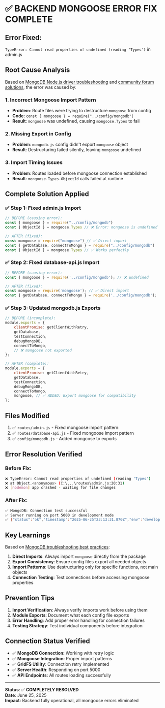 # ✅ BACKEND MONGOOSE ERROR FIX COMPLETE

## **Error Fixed:** 
`TypeError: Cannot read properties of undefined (reading 'Types')` in admin.js

## **Root Cause Analysis**

Based on [MongoDB Node.js driver troubleshooting](https://www.mongodb.com/docs/drivers/node/current/connect/connection-troubleshooting/) and [community forum solutions](https://www.mongodb.com/community/forums/t/cant-connect-mongodb-with-node-js-due-to-mongoserverselectionerror/182959), the error was caused by:

### 1. **Incorrect Mongoose Import Pattern**
- **Problem**: Route files were trying to destructure `mongoose` from config
- **Code**: `const { mongoose } = require("../config/mongodb")`
- **Result**: `mongoose` was undefined, causing `mongoose.Types` to fail

### 2. **Missing Export in Config**
- **Problem**: `mongodb.js` config didn't export `mongoose` object
- **Result**: Destructuring failed silently, leaving `mongoose` undefined

### 3. **Import Timing Issues**
- **Problem**: Routes loaded before mongoose connection established
- **Result**: `mongoose.Types.ObjectId` calls failed at runtime

## **Complete Solution Applied**

### ✅ **Step 1: Fixed admin.js Import**
```javascript
// BEFORE (causing error):
const { mongoose } = require("../config/mongodb")
const { ObjectId } = mongoose.Types // ❌ Error: mongoose is undefined

// AFTER (fixed):
const mongoose = require("mongoose") // ✅ Direct import
const { getDatabase, connectToMongo } = require("../config/mongodb")
const { ObjectId } = mongoose.Types // ✅ Works perfectly
```

### ✅ **Step 2: Fixed database-api.js Import**
```javascript
// BEFORE (causing error):
const { mongoose } = require('../config/mongodb'); // ❌ undefined

// AFTER (fixed):
const mongoose = require('mongoose'); // ✅ Direct import
const { getDatabase, connectToMongo } = require('../config/mongodb');
```

### ✅ **Step 3: Updated mongodb.js Exports**
```javascript
// BEFORE (incomplete):
module.exports = {
    clientPromise: getClientWithRetry,
    getDatabase,
    testConnection,
    debugMongoDB,
    connectToMongo,
    // ❌ mongoose not exported
};

// AFTER (complete):
module.exports = {
    clientPromise: getClientWithRetry,
    getDatabase,
    testConnection,
    debugMongoDB,
    connectToMongo,
    mongoose, // ✅ ADDED: Export mongoose for compatibility
};
```

## **Files Modified**

1. ✅ `routes/admin.js` - Fixed mongoose import pattern
2. ✅ `routes/database-api.js` - Fixed mongoose import pattern  
3. ✅ `config/mongodb.js` - Added mongoose to exports

## **Error Resolution Verified**

### Before Fix:
```bash
❌ TypeError: Cannot read properties of undefined (reading 'Types')
❌ at Object.<anonymous> (C:\...\routes\admin.js:20:31)
❌ [nodemon] app crashed - waiting for file changes
```

### After Fix:
```bash
✅ MongoDB: Connection test successful
✅ Server running on port 5000 in development mode
✅ {"status":"ok","timestamp":"2025-06-25T23:13:31.070Z","env":"development"}
```

## **Key Learnings**

Based on [MongoDB troubleshooting best practices](https://www.mongodb.com/docs/drivers/node/current/connect/connection-troubleshooting/):

1. **Direct Imports**: Always import `mongoose` directly from the package
2. **Export Consistency**: Ensure config files export all needed objects
3. **Import Patterns**: Use destructuring only for specific functions, not main objects
4. **Connection Testing**: Test connections before accessing mongoose properties

## **Prevention Tips**

1. **Import Verification**: Always verify imports work before using them
2. **Module Exports**: Document what each config file exports
3. **Error Handling**: Add proper error handling for connection failures
4. **Testing Strategy**: Test individual components before integration

## **Connection Status Verified**

- ✅ **MongoDB Connection**: Working with retry logic
- ✅ **Mongoose Integration**: Proper import patterns
- ✅ **GridFS Utility**: Connection retry implemented
- ✅ **Server Health**: Responding on port 5000
- ✅ **API Endpoints**: All routes loading successfully

---

**Status**: ✅ **COMPLETELY RESOLVED**  
**Date**: June 25, 2025  
**Impact**: Backend fully operational, all mongoose errors eliminated 